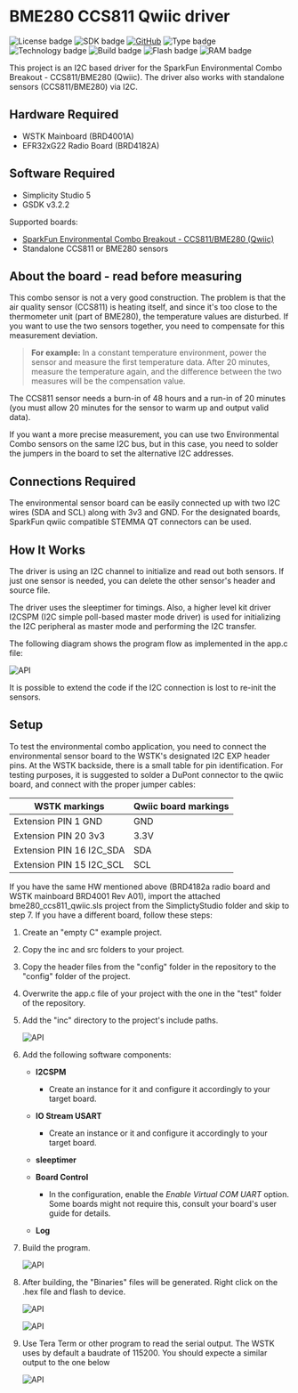 # BME280 CCS811 Qwiic driver #
![License badge](https://img.shields.io/badge/dynamic/json?url=https://raw.githubusercontent.com/SiliconLabs/application_examples_ci/master/hardware_drivers/bme280_ccs811_qwiic_common.json&label=License&query=license&color=green)
![SDK badge](https://img.shields.io/badge/dynamic/json?url=https://raw.githubusercontent.com/SiliconLabs/application_examples_ci/master/hardware_drivers/bme280_ccs811_qwiic_common.json&label=SDK&query=sdk&color=green)
[![GitHub](https://img.shields.io/badge/Sparkfun-Environmental%20Combo%20Breakout-green)](https://www.sparkfun.com/products/14348)
![Type badge](https://img.shields.io/badge/dynamic/json?url=https://raw.githubusercontent.com/SiliconLabs/application_examples_ci/master/hardware_drivers/bme280_ccs811_qwiic_common.json&label=Type&query=type&color=green)
![Technology badge](https://img.shields.io/badge/dynamic/json?url=https://raw.githubusercontent.com/SiliconLabs/application_examples_ci/master/hardware_drivers/bme280_ccs811_qwiic_common.json&label=Technology&query=technology&color=green)
![Build badge](https://img.shields.io/endpoint?url=https://raw.githubusercontent.com/SiliconLabs/application_examples_ci/master/hardware_drivers/bme280_ccs811_qwiic_build_status.json)
![Flash badge](https://img.shields.io/badge/dynamic/json?url=https://raw.githubusercontent.com/SiliconLabs/application_examples_ci/master/hardware_drivers/bme280_ccs811_qwiic_common.json&label=Flash&query=flash&color=blue)
![RAM badge](https://img.shields.io/badge/dynamic/json?url=https://raw.githubusercontent.com/SiliconLabs/application_examples_ci/master/hardware_drivers/bme280_ccs811_qwiic_common.json&label=RAM&query=ram&color=blue)

This project is an I2C based driver for the SparkFun Environmental Combo Breakout - CCS811/BME280 (Qwiic). The driver also works with standalone sensors (CCS811/BME280) via I2C.

## Hardware Required ##

- WSTK Mainboard (BRD4001A)
- EFR32xG22 Radio Board (BRD4182A)

## Software Required ##

- Simplicity Studio 5
- GSDK v3.2.2

Supported boards:

- [SparkFun Environmental Combo Breakout - CCS811/BME280 (Qwiic)](https://www.sparkfun.com/products/14348)
- Standalone CCS811 or BME280 sensors

## About the board - read before measuring ##

This combo sensor is not a very good construction. The problem is that the air quality sensor (CCS811) is heating itself, and since it's too close to the thermometer unit (part of BME280), the temperature values are disturbed. If you want to use the two sensors together, you need to compensate for this measurement deviation.

> **For example:** In a constant temperature environment, power the sensor and measure the first temperature data. After 20 minutes, measure the temperature again, and the difference between the two measures will be the compensation value.

The CCS811 sensor needs a burn-in of 48 hours and a run-in of 20 minutes (you must allow 20 minutes for the sensor to warm up and output valid data).

If you want a more precise measurement, you can use two Environmental Combo sensors on the same I2C bus, but in this case, you need to solder the jumpers in the board to set the alternative I2C addresses.

## Connections Required ##

The environmental sensor board can be easily connected up with two I2C wires (SDA and SCL) along with 3v3 and GND. For the designated boards, SparkFun qwiic compatible STEMMA QT connectors can be used.

## How It Works ##

The driver is using an I2C channel to initialize and read out both sensors. If just one sensor is needed, you can delete the other sensor's header and source file.

The driver uses the sleeptimer for timings. Also, a higher level kit driver I2CSPM (I2C simple poll-based master mode driver) is used for initializing the I2C peripheral as master mode and performing the I2C transfer.

The following diagram shows the program flow as implemented in the app.c file:

![API](doc/qwiic_api_worklow.png)

It is possible to extend the code if the I2C connection is lost to re-init the sensors.

## Setup ##

To test the environmental combo application, you need to connect the environmental sensor board to the WSTK's designated I2C EXP header pins. 
At the WSTK backside, there is a small table for pin identification.
For testing purposes, it is suggested to solder a DuPont connector to the qwiic board, and connect with the proper jumper cables:

| WSTK markings              |  Qwiic board markings |
|----------------------------|-----------------------|
| Extension PIN 1  GND       |  GND                  |
| Extension PIN 20 3v3       |  3.3V                 |
| Extension PIN 16 I2C_SDA   |  SDA                  |
| Extension PIN 15 I2C_SCL   |  SCL                  |

If you have the same HW mentioned above (BRD4182a radio board and WSTK mainboard  BRD4001 Rev A01), import the attached bme280_ccs811_qwiic.sls project from the SimplictyStudio folder and skip to step 7. If you have a different board, follow these steps:

1. Create an "empty C" example project.
2. Copy the inc and src folders to your project.
3. Copy the header files from the "config" folder in the repository to the "config" folder of the project.
4. Overwrite the app.c file of your project with the one in the "test" folder of the repository.
5. Add the "inc" directory to the project's include paths.

   ![API](doc/include_folder.png)

6. Add the following software components:
   - **I2CSPM**
     - Create an instance for it and configure it accordingly to your target board.

   - **IO Stream USART** 
     - Create an instance or it and configure it accordingly to your target board.

   - **sleeptimer**

   - **Board Control**
     - In the configuration, enable the *Enable Virtual COM UART* option. Some boards might not require this, consult your board's user guide for details.

   - **Log**

7. Build the program.

   ![API](doc/build.png)

8. After building, the "Binaries" files will be generated. Right click on the .hex file and flash to device.

   ![API](doc/flash_1.png)

   ![API](doc/flash_2.png)

9. Use Tera Term or other program to read the serial output. The WSTK uses by default a baudrate of 115200. You should expecte a similar output to the one below

   ![API](doc/tera.png)